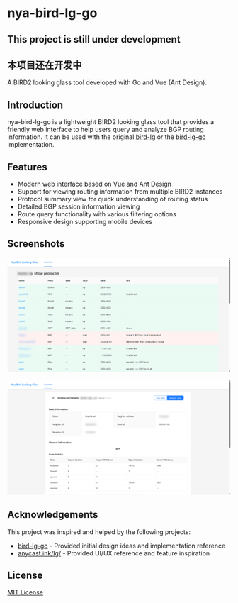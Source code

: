 # nya-bird-lg-go

## This project is still under development
## 本项目还在开发中

A BIRD2 looking glass tool developed with Go and Vue (Ant Design).

## Introduction

nya-bird-lg-go is a lightweight BIRD2 looking glass tool that provides a friendly web interface to help users query and analyze BGP routing information. It can be used with the original [bird-lg](https://github.com/sileht/bird-lg) or the [bird-lg-go](https://github.com/xddxdd/bird-lg-go) implementation.

## Features

- Modern web interface based on Vue and Ant Design
- Support for viewing routing information from multiple BIRD2 instances
- Protocol summary view for quick understanding of routing status
- Detailed BGP session information viewing
- Route query functionality with various filtering options
- Responsive design supporting mobile devices

## Screenshots

![Overview](.github/screenshots/overview.png)

![BGP Session Details](.github/screenshots/bgp-session.png)

## Acknowledgements

This project was inspired and helped by the following projects:

- [bird-lg-go](https://github.com/xddxdd/bird-lg-go) - Provided initial design ideas and implementation reference
- [anycast.ink/lg/](https://anycast.ink/lg/) - Provided UI/UX reference and feature inspiration

## License

[MIT License](LICENSE)
